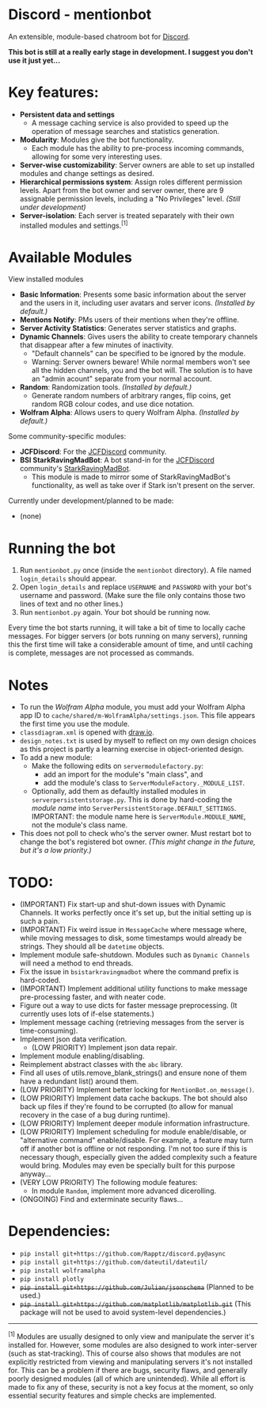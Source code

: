 # Discord - mentionbot
An extensible, module-based chatroom bot for [Discord](https://discordapp.com/).

**This bot is still at a really early stage in development. I suggest you don't use it just yet...**

# Key features:

* **Persistent data and settings**
	* A message caching service is also provided to speed up the operation of message searches and statistics generation.
* **Modularity**: Modules give the bot functionality.
	* Each module has the ability to pre-process incoming commands, allowing for some very interesting uses.
* **Server-wise customizability**: Server owners are able to set up installed modules and change settings as desired.
* **Hierarchical permissions system**: Assign roles different permission levels. Apart from the bot owner and server owner, there are 9 assignable permission levels, including a "No Privileges" level. *(Still under development)*
* **Server-isolation**: Each server is treated separately with their own installed modules and settings.<sup>[1]</sup>

# Available Modules

View installed modules

* **Basic Information**: Presents some basic information about the server and the users in it, including user avatars and server icons. *(Installed by default.)*
* **Mentions Notify**: PMs users of their mentions when they're offline.
* **Server Activity Statistics**: Generates server statistics and graphs.
* **Dynamic Channels**: Gives users the ability to create temporary channels that disappear after a few minutes of inactivity.
	* "Default channels" can be specified to be ignored by the module.
	* Warning: Server owners beware! While normal members won't see all the hidden channels, you and the bot will. The solution is to have an "admin acount" separate from your normal account.
* **Random**: Randomization tools. *(Installed by default.)*
	* Generate random numbers of arbitrary ranges, flip coins, get random RGB colour codes, and use dice notation.
* **Wolfram Alpha**: Allows users to query Wolfram Alpha. *(Installed by default.)*

Some community-specific modules:

* **JCFDiscord**: For the [JCFDiscord](https://www.reddit.com/r/JCFDiscord/) community.
* **BSI StarkRavingMadBot**: A bot stand-in for the [JCFDiscord](https://www.reddit.com/r/JCFDiscord/) community's [StarkRavingMadBot](https://github.com/josh951623/StarkRavingMadBot).
	* This module is made to mirror some of StarkRavingMadBot's functionality, as well as take over if Stark isn't present on the server.

Currently under development/planned to be made:

* (none)

# Running the bot

1. Run `mentionbot.py` once (inside the `mentionbot` directory). A file named `login_details` should appear.
2. Open `login_details` and replace `USERNAME` and `PASSWORD` with your bot's username and password. (Make sure the file only contains those two lines of text and no other lines.)
3. Run `mentionbot.py` again. Your bot should be running now.

Every time the bot starts running, it will take a bit of time to locally cache messages. For bigger servers (or bots running on many servers), running this the first time will take a considerable amount of time, and until caching is complete, messages are not processed as commands.

# Notes

* To run the *Wolfram Alpha* module, you must add your Wolfram Alpha app ID to `cache/shared/m-WolframAlpha/settings.json`. This file appears the first time you use the module.
* `classdiagram.xml` is opened with [draw.io](https://www.draw.io/).
* `design_notes.txt` is used by myself to reflect on my own design choices as this project is partly a learning exercise in object-oriented design.
* To add a new module:
	* Make the following edits on `servermodulefactory.py`:
		* add an import for the module's "main class", and
		* add the module's class to `ServerModuleFactory._MODULE_LIST`.
	* Optionally, add them as defaultly installed modules in `serverpersistentstorage.py`. This is done by hard-coding the *module name* into `ServerPersistentStorage.DEFAULT_SETTINGS`. IMPORTANT: the module name here is `ServerModule.MODULE_NAME`, not the module's class name.
* This does not poll to check who's the server owner. Must restart bot to change the bot's registered bot owner. *(This might change in the future, but it's a low priority.)*

# TODO:

* (IMPORTANT) Fix start-up and shut-down issues with Dynamic Channels. It works perfectly once it's set up, but the initial setting up is such a pain.
* (IMPORTANT) Fix weird issue in `MessageCache` where message where, while moving messages to disk, some timestamps would already be strings. They should all be `datetime` objects.
* Implement module safe-shutdown. Modules such as `Dynamic Channels` will need a method to end threads.
* Fix the issue in `bsistarkravingmadbot` where the command prefix is hard-coded.
* (IMPORTANT) Implement additional utility functions to make message pre-processing faster, and with neater code.
* Figure out a way to use dicts for faster message preprocessing. (It currently uses lots of if-else statements.)
* Implement message caching (retrieving messages from the server is time-consuming).
* Implement json data verification.
	* (LOW PRIORITY) Implement json data repair.
* Implement module enabling/disabling.
* Reimplement abstract classes with the `abc` library.
* Find all uses of utils.remove_blank_strings() and ensure none of them have a redundant list() around them.
* (LOW PRIORITY) Implement better locking for `MentionBot.on_message()`.
* (LOW PRIORITY) Implement data cache backups. The bot should also back up files if they're found to be corrupted (to allow for manual recovery in the case of a bug during runtime).
* (LOW PRIORITY) Implement deeper module information infrastructure.
* (LOW PRIORITY) Implement scheduling for module enable/disable, or "alternative command" enable/disable. For example, a feature may turn off if another bot is offline or not responding. I'm not too sure if this is necessary though, especially given the added complexity such a feature would bring. Modules may even be specially built for this purpose anyway...
* (VERY LOW PRIORITY) The following module features:
	* In module `Random`, implement more advanced dicerolling.
* (ONGOING) Find and exterminate security flaws...

# Dependencies:

* `pip install git+https://github.com/Rapptz/discord.py@async`
* `pip install git+https://github.com/dateutil/dateutil/`
* `pip install wolframalpha`
* `pip install plotly`
* ~~`pip install git+https://github.com/Julian/jsonschema`~~ (Planned to be used.)
* ~~`pip install git+https://github.com/matplotlib/matplotlib.git`~~ (This package will not be used to avoid system-level dependencies.)

---

<sup>[1]</sup> Modules are usually designed to only view and manipulate the server it's installed for. However, some modules are also designed to work inter-server (such as stat-tracking). This of course also shows that modules are not explicitly restricted from viewing and manipulating servers it's not installed for. This can be a problem if there are bugs, security flaws, and generally poorly designed modules (all of which are unintended). While all effort is made to fix any of these, security is not a key focus at the moment, so only essential security features and simple checks are implemented.
